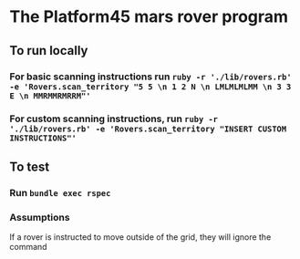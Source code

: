 # The Platform45 mars rover program

## To run locally

### For basic scanning instructions run `ruby -r './lib/rovers.rb' -e 'Rovers.scan_territory "5 5 \n 1 2 N \n LMLMLMLMM \n 3 3 E \n MMRMMRMRRM"'`

### For custom scanning instructions, run `ruby -r './lib/rovers.rb' -e 'Rovers.scan_territory "INSERT CUSTOM INSTRUCTIONS"'`

## To test

### Run `bundle exec rspec`

### Assumptions

If a rover is instructed to move outside of the grid, they will ignore the command
